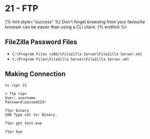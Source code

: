 # 21 - FTP

{% hint style="success" %}
Don't forget browsing from your favourite browser can be easier than using a CLI client.
{% endhint %}

## FileZilla Password Files

* `C:\Program Files (x86)\FileZilla Server\FileZilla Server.xml`
* `C:\Program Files\FileZilla Server\FileZilla Server.xml`

## Making Connection

```
nc <ip> 21
```

```
> ftp <ip>
User: username
Passowrd:passwd123!

ftp> binary
200 Type set to: Binary.

ftp> get test.exe

ftp> bye
```

